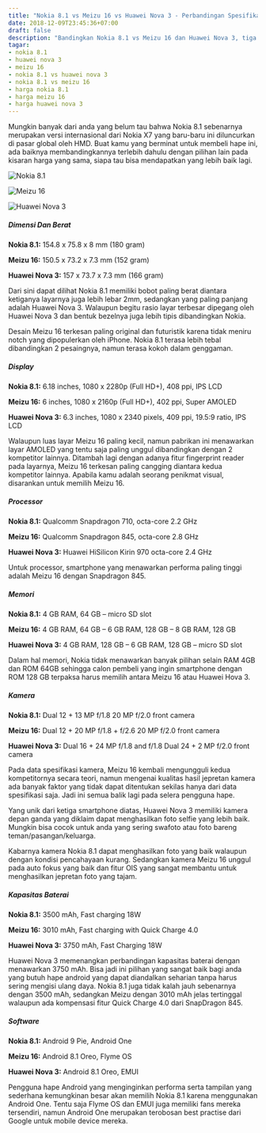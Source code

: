 ```yaml
---
title: "Nokia 8.1 vs Meizu 16 vs Huawei Nova 3 - Perbandingan Spesifikasi"
date: 2018-12-09T23:45:36+07:00
draft: false
description: "Bandingkan Nokia 8.1 vs Meizu 16 dan Huawei Nova 3, tiga smartphone layar lebar di kelas menengah."
tagar:
- nokia 8.1
- huawei nova 3
- meizu 16
- nokia 8.1 vs huawei nova 3
- nokia 8.1 vs meizu 16
- harga nokia 8.1
- harga meizu 16
- harga huawei nova 3
---
```


Mungkin banyak dari anda yang belum tau bahwa Nokia 8.1 sebenarnya merupakan versi internasional dari Nokia X7 yang baru-baru ini diluncurkan di pasar global oleh HMD. Buat kamu yang berminat untuk membeli hape ini, ada baiknya membandingkannya terlebih dahulu dengan pilihan lain pada kisaran harga yang sama, siapa tau bisa mendapatkan yang lebih baik lagi.

![Nokia 8.1](../nokia8.1-vs-meizu16-vs-huawei-nova3/nokia-8.1.jpg)

![Meizu 16](../nokia8.1-vs-meizu16-vs-huawei-nova3/meizu-16.jpg)

![Huawei Nova 3](../nokia8.1-vs-meizu16-vs-huawei-nova3/huawei-nova-3.jpg)

##### Dimensi Dan Berat

**Nokia 8.1:** 154.8 x 75.8 x 8 mm (180 gram)

**Meizu 16:** 150.5 x 73.2 x 7.3 mm (152 gram)

**Huawei Nova 3:** 157 x 73.7 x 7.3 mm (166 gram)

Dari sini dapat dilihat Nokia 8.1 memiliki bobot paling berat diantara ketiganya layarnya juga lebih lebar 2mm, sedangkan yang paling panjang adalah Huawei Nova 3. Walaupun begitu rasio layar terbesar dipegang oleh Huawei Nova 3 dan bentuk bezelnya juga lebih tipis dibandingkan Nokia.

Desain Meizu 16 terkesan paling original dan futuristik karena tidak meniru notch yang dipopulerkan oleh iPhone. Nokia 8.1 terasa lebih tebal dibandingkan 2 pesaingnya, namun terasa kokoh dalam genggaman.

##### Display

**Nokia 8.1:** 6.18 inches, 1080 x 2280p (Full HD+), 408 ppi, IPS LCD

**Meizu 16:** 6 inches, 1080 x 2160p (Full HD+), 402 ppi, Super AMOLED

**Huawei Nova 3:** 6.3 inches, 1080 x 2340 pixels, 409 ppi, 19.5:9 ratio, IPS LCD

Walaupun luas layar Meizu 16 paling kecil, namun pabrikan ini menawarkan layar AMOLED yang tentu saja paling unggul dibandingkan dengan 2 kompetitor lainnya. Ditambah lagi dengan adanya fitur fingerprint reader pada layarnya, Meizu 16 terkesan paling cangging diantara kedua kompetitor lainnya. Apabila kamu adalah seorang penikmat visual, disarankan untuk memilih Meizu 16.

##### Processor

**Nokia 8.1:** Qualcomm Snapdragon 710, octa-core 2.2 GHz

**Meizu 16:** Qualcomm Snapdragon 845, octa-core 2.8 GHz

**Huawei Nova 3:** Huawei HiSilicon Kirin 970 octa-core 2.4 GHz

Untuk processor, smartphone yang menawarkan performa paling tinggi adalah Meizu 16 dengan Snapdragon 845.

##### Memori

**Nokia 8.1:** 4 GB RAM, 64 GB – micro SD slot

**Meizu 16:** 4 GB RAM, 64 GB – 6 GB RAM, 128 GB – 8 GB RAM, 128 GB

**Huawei Nova 3:** 4 GB RAM, 128 GB – 6 GB RAM, 128 GB – micro SD slot

Dalam hal memori, Nokia tidak menawarkan banyak pilihan selain RAM 4GB dan ROM 64GB sehingga calon pembeli yang ingin smartphone dengan ROM 128 GB terpaksa harus memilih antara Meizu 16 atau Huawei Hova 3.

##### Kamera

**Nokia 8.1:** Dual 12 + 13 MP f/1.8
20 MP f/2.0 front camera

**Meizu 16:** Dual 12 + 20 MP f/1.8 + f/2.6
20 MP f/2.0 front camera

**Huawei Nova 3:** Dual 16 + 24 MP f/1.8 and f/1.8
Dual 24 + 2 MP f/2.0 front camera

Pada data spesifikasi kamera, Meizu 16 kembali mengungguli kedua kompetitornya secara teori, namun mengenai kualitas hasil jepretan kamera ada banyak faktor yang tidak dapat ditentukan sekilas hanya dari data spesifikasi saja. Jadi ini semua balik lagi pada selera pengguna hape. 

Yang unik dari ketiga smartphone diatas, Huawei Nova 3 memiliki  kamera depan ganda yang diklaim dapat menghasilkan foto selfie yang lebih baik. Mungkin bisa cocok untuk anda yang sering swafoto atau foto bareng teman/pasangan/keluarga.

Kabarnya kamera Nokia 8.1 dapat menghasilkan foto yang baik walaupun dengan kondisi pencahayaan kurang. Sedangkan kamera Meizu 16 unggul pada auto fokus yang baik dan fitur OIS yang sangat membantu untuk menghasilkan jepretan foto yang tajam.

##### Kapasitas Baterai

**Nokia 8.1:** 3500 mAh, Fast charging 18W

**Meizu 16:** 3010 mAh, Fast charging with Quick Charge 4.0

**Huawei Nova 3:** 3750 mAh, Fast Charging 18W

Huawei Nova 3 memenangkan perbandingan kapasitas baterai dengan menawarkan 3750 mAh. Bisa jadi ini pilihan yang sangat baik bagi anda yang butuh hape android yang dapat diandalkan seharian tanpa harus sering mengisi ulang daya. Nokia 8.1 juga tidak kalah jauh sebenarnya dengan 3500 mAh, sedangkan Meizu dengan 3010 mAh jelas tertinggal walaupun ada kompensasi fitur Quick Charge 4.0 dari SnapDragon 845.

##### Software

**Nokia 8.1:** Android 9 Pie, Android One

**Meizu 16:** Android 8.1 Oreo, Flyme OS

**Huawei Nova 3:** Android 8.1 Oreo, EMUI

Pengguna hape Android yang menginginkan performa serta tampilan yang sederhana kemungkinan besar akan memilih Nokia 8.1 karena menggunakan Android One. Tentu saja Flyme OS dan EMUI juga memiliki fans mereka tersendiri, namun Android One merupakan terobosan best practise dari Google untuk mobile device mereka.
